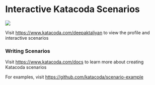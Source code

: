 # Interactive Katacoda Scenarios

[![](http://shields.katacoda.com/katacoda/deepaktaliyan/count.svg)](https://www.katacoda.com/deepaktaliyan "Get your profile on Katacoda.com")

Visit https://www.katacoda.com/deepaktaliyan to view the profile and interactive scenarios

### Writing Scenarios
Visit https://www.katacoda.com/docs to learn more about creating Katacoda scenarios

For examples, visit https://github.com/katacoda/scenario-example
